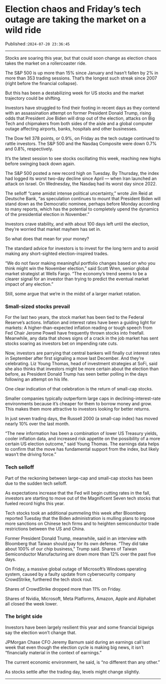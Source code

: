 # Election chaos and Friday’s tech outage are taking the market on a wild ride

Published :`2024-07-20 23:36:45`

---

Stocks are soaring this year, but that could soon change as election chaos takes the market on a rollercoaster ride.

The S&P 500 is up more than 15% since January and hasn’t fallen by 2% in more than 353 trading sessions. That’s the longest such streak since 2007 (right before the financial collapse).

But this has been a destabilizing week for US stocks and the market trajectory could be shifting.

Investors have struggled to find their footing in recent days as they contend with an assassination attempt on former President Donald Trump, rising odds that President Joe Biden will drop out of the election, attacks on Big Tech and chipmakers from both sides of the aisle and a global computer outage affecting airports, banks, hospitals and other businesses.

The Dow fell 378 points, or 0.9%, on Friday as the tech outage continued to rattle investors. The S&P 500 and the Nasdaq Composite were down 0.7% and 0.8%, respectively.

It’s the latest session to see stocks oscillating this week, reaching new highs before swinging back down again.

The S&P 500 posted a new record high on Tuesday. By Thursday, the index had logged its worst two-day decline since April — when Iran launched an attack on Israel. On Wednesday, the Nasdaq had its worst day since 2022.

The selloff “came amidst intense political uncertainty,” wrote Jim Reid at Deutsche Bank, “as speculation continues to mount that President Biden will stand down as the Democratic nominee, perhaps before Monday according to many reports, which has the potential to completely upend the dynamics of the presidential election in November.”

Investors crave stability, and with about 100 days left until the election, they’re worried that market mayhem has set in.

So what does that mean for your money?

The standard advice for investors is to invest for the long term and to avoid making any short-sighted election-inspired trades.

“We do not favor making meaningful portfolio changes based on who you think might win the November election,” said Scott Wren, senior global market strategist at Wells Fargo. “The economy’s trend seems to be a clearer signal for an investor than trying to predict the eventual market impact of any election.”

Still, some argue that we’re in the midst of a larger market rotation.

### Small-sized stocks prevail

For the last two years, the stock market has been tied to the Federal Reserve’s actions. Inflation and interest rates have been a guiding light for markets: A higher-than-expected inflation reading or tough speech from Fed Chair Jerome Powell have frequently thrown stocks into freefall. Meanwhile, any data that shows signs of a crack in the job market has sent stocks soaring as investors bet on impending rate cuts.

Now, investors are parrying that central bankers will finally cut interest rates in September after first signaling a move last December. And they’re celebrating. Liz Young Thomas, head of investment strategies at SoFi, said she also thinks that investors might be more certain about the election than before, as President Donald Trump has seen better polling in the days following an attempt on his life.

One clear indication of that celebration is the return of small-cap stocks.

Smaller companies typically outperform large caps in declining-interest-rate environments because it’s cheaper for them to borrow money and grow. This makes them more attractive to investors looking for better returns.

In just seven trading days, the Russell 2000 (a small-cap index) has moved nearly 10% over the last month.

“The new information has been a combination of lower US Treasury yields, cooler inflation data, and increased risk appetite on the possibility of a more certain US election outcome,” said Young Thomas. The earnings data helps to confirm that the move has fundamental support from the index, but likely wasn’t the driving force.”

### Tech selloff

Part of the reckoning between large-cap and small-cap stocks has been due to the sudden tech selloff.

As expectations increase that the Fed will begin cutting rates in the fall, investors are starting to move out of the Magnificent Seven tech stocks that fueled record highs this year.

Tech stocks took an additional pummeling this week after Bloomberg reported Tuesday that the Biden administration is mulling plans to impose more sanctions on Chinese tech firms and to heighten semiconductor trade restrictions between the US and China.

Former President Donald Trump, meanwhile, said in an interview with Bloomberg that Taiwan should pay for its own defense. “They did take about 100% of our chip business,” Trump said. Shares of Taiwan Semiconductor Manufacturing are down more than 12% over the past five days.

On Friday, a massive global outage of Microsoft’s Windows operating system, caused by a faulty update from cybersecurity company ​​CrowdStrike, furthered the tech stock rout.

Shares of CrowdStrike dropped more than 11% on Friday.

Shares of Nvidia, Microsoft, Meta Platforms, Amazon, Apple and Alphabet all closed the week lower.

### The bright side

Investors have been largely resilient this year and some financial bigwigs say the election won’t change that.

JPMorgan Chase CFO Jeremy Barnum said during an earnings call last week that even though the election cycle is making big news, it isn’t “financially material in the context of earnings.”

The current economic environment, he said, is “no different than any other.”

As stocks settle after the trading day, levels might change slightly.

---

